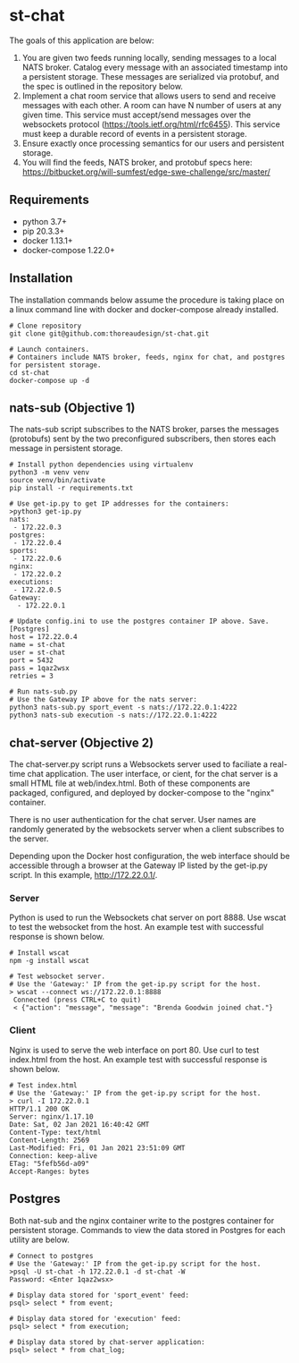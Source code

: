 # st-chat
The goals of this application are below:
1. You are given two feeds running locally, sending messages to a local NATS broker. Catalog every message with an associated timestamp into a persistent storage. These messages are serialized via protobuf, and the spec is outlined in the repository below.
1. Implement a chat room service that allows users to send and receive messages with each other. A room can have N number of users at any given time. This service must accept/send messages over the websockets protocol (https://tools.ietf.org/html/rfc6455). This service must keep a durable record of events in a persistent storage.
1. Ensure exactly once processing semantics for our users and persistent storage.
1. You will find the feeds, NATS broker, and protobuf specs here: https://bitbucket.org/will-sumfest/edge-swe-challenge/src/master/

## Requirements
* python 3.7+ 
* pip 20.3.3+
* docker 1.13.1+
* docker-compose 1.22.0+
 
## Installation
The installation commands below assume the procedure is taking place on a linux command line with docker and docker-compose already installed. 

```
# Clone repository
git clone git@github.com:thoreaudesign/st-chat.git

# Launch containers. 
# Containers include NATS broker, feeds, nginx for chat, and postgres for persistent storage. 
cd st-chat 
docker-compose up -d
```

## nats-sub (Objective 1)
The nats-sub script subscribes to the NATS broker, parses the messages (protobufs) sent by the two preconfigured subscribers, then stores each message in persistent storage. 

```
# Install python dependencies using virtualenv
python3 -m venv venv
source venv/bin/activate
pip install -r requirements.txt

# Use get-ip.py to get IP addresses for the containers:
>python3 get-ip.py
nats:
 - 172.22.0.3
postgres:
 - 172.22.0.4
sports:
 - 172.22.0.6
nginx:
 - 172.22.0.2
executions:
 - 172.22.0.5
Gateway:
  - 172.22.0.1
 
# Update config.ini to use the postgres container IP above. Save.
[Postgres]
host = 172.22.0.4
name = st-chat
user = st-chat
port = 5432
pass = 1qaz2wsx
retries = 3

# Run nats-sub.py
# Use the Gateway IP above for the nats server: 
python3 nats-sub.py sport_event -s nats://172.22.0.1:4222
python3 nats-sub execution -s nats://172.22.0.1:4222
```

## chat-server (Objective 2)
The chat-server.py script runs a Websockets server used to faciliate a real-time chat application. The user interface, or cient, for the chat server is a small HTML file at web/index.html. Both of these components are packaged, configured, and deployed by docker-compose to the "nginx" container.

There is no user authentication for the chat server. User names are randomly generated by the websockets server when a client subscribes to the server. 

Depending upon the Docker host configuration, the web interface should be accessible through a browser at the Gateway IP listed by the get-ip.py script. In this example, http://172.22.0.1/.

### Server
Python is used to run the Websockets chat server on port 8888. Use wscat to test the websocket from the host. An example test with successful response is shown below. 

```
# Install wscat
npm -g install wscat

# Test websocket server. 
# Use the 'Gateway:' IP from the get-ip.py script for the host.
> wscat --connect ws://172.22.0.1:8888
 Connected (press CTRL+C to quit)
 < {"action": "message", "message": "Brenda Goodwin joined chat."}
```

### Client
Nginx is used to serve the web interface on port 80. Use curl to test index.html from the host. An example test with successful response is shown below.

```
# Test index.html
# Use the 'Gateway:' IP from the get-ip.py script for the host.
> curl -I 172.22.0.1
HTTP/1.1 200 OK
Server: nginx/1.17.10
Date: Sat, 02 Jan 2021 16:40:42 GMT
Content-Type: text/html
Content-Length: 2569
Last-Modified: Fri, 01 Jan 2021 23:51:09 GMT
Connection: keep-alive
ETag: "5fefb56d-a09"
Accept-Ranges: bytes
```

## Postgres
Both nat-sub and the nginx container write to the postgres container for persistent storage. Commands to view the data stored in Postgres for each utility are below. 

```
# Connect to postgres
# Use the 'Gateway:' IP from the get-ip.py script for the host.
>psql -U st-chat -h 172.22.0.1 -d st-chat -W
Password: <Enter 1qaz2wsx>

# Display data stored for 'sport_event' feed:
psql> select * from event;

# Display data stored for 'execution' feed:
psql> select * from execution;

# Display data stored by chat-server application:
psql> select * from chat_log;
```
